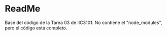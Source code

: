 # ReadMe

Base del código de la Tarea 03 de IIC3101. No contiene el "node_modules", pero el código está completo.
